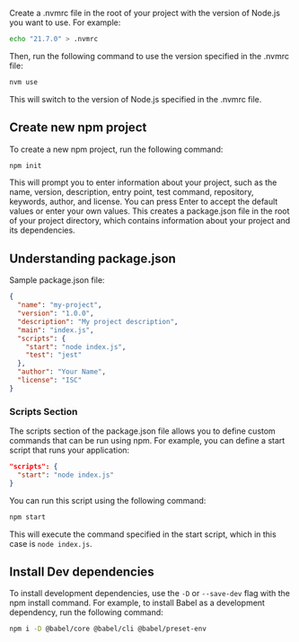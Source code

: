 Create a .nvmrc file in the root of your project with the version of Node.js you want to use. For example:
```bash
echo "21.7.0" > .nvmrc
```
Then, run the following command to use the version specified in the .nvmrc file:
```bash
nvm use
```
This will switch to the version of Node.js specified in the .nvmrc file.

## Create new npm project

To create a new npm project, run the following command:
```bash
npm init
```
This will prompt you to enter information about your project, such as the name, version, description, entry point, test command, repository, keywords, author, and license. You can press Enter to accept the default values or enter your own values.
This creates a package.json file in the root of your project directory, which contains information about your project and its dependencies.

## Understanding package.json

Sample package.json file:
```json
{
  "name": "my-project",
  "version": "1.0.0",
  "description": "My project description",
  "main": "index.js",
  "scripts": {
    "start": "node index.js",
    "test": "jest"
  },
  "author": "Your Name",
  "license": "ISC"
}
```

### Scripts Section

The scripts section of the package.json file allows you to define custom commands that can be run using npm. For example, you can define a start script that runs your application:
```json
"scripts": {
  "start": "node index.js"
}
```
You can run this script using the following command:
```bash
npm start
```
This will execute the command specified in the start script, which in this case is `node index.js`.


## Install Dev dependencies

To install development dependencies, use the `-D` or `--save-dev` flag with the npm install command. For example, to install Babel as a development dependency, run the following command:
```bash
npm i -D @babel/core @babel/cli @babel/preset-env
```
